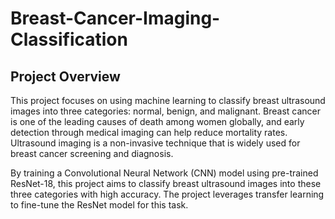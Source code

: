 # Breast-Cancer-Imaging-Classification

## Project Overview
This project focuses on using machine learning to classify breast ultrasound images into three categories: normal, benign, and malignant. Breast cancer is one of the leading causes of death among women globally, and early detection through medical imaging can help reduce mortality rates. Ultrasound imaging is a non-invasive technique that is widely used for breast cancer screening and diagnosis.

By training a Convolutional Neural Network (CNN) model using pre-trained ResNet-18, this project aims to classify breast ultrasound images into these three categories with high accuracy. The project leverages transfer learning to fine-tune the ResNet model for this task.
